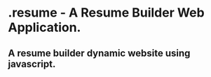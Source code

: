 # .resume - A Resume Builder Web Application.

## A resume builder dynamic website using javascript.
